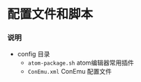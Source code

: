 配置文件和脚本
============


### 说明
* config 目录
	* `atom-package.sh` atom编辑器常用插件
	* `ConEmu.xml` ConEmu 配置文件